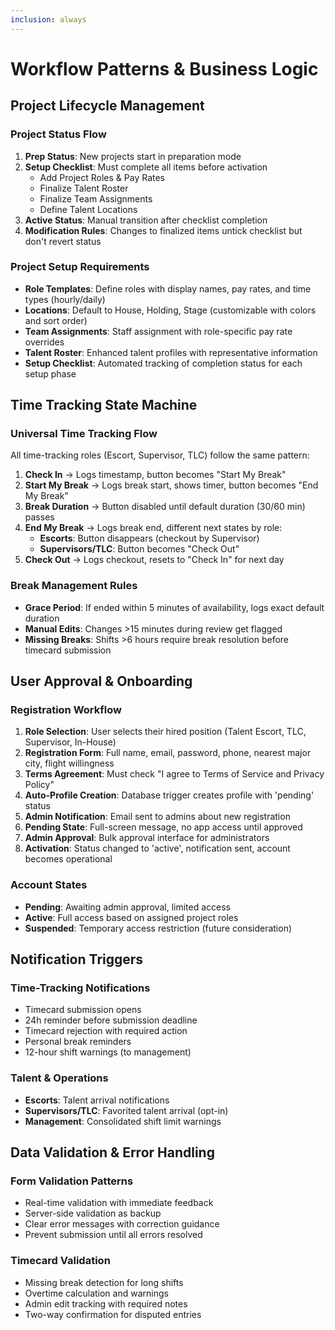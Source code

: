 ```yaml
---
inclusion: always
---
```


# Workflow Patterns & Business Logic

## Project Lifecycle Management

### Project Status Flow
1. **Prep Status**: New projects start in preparation mode
2. **Setup Checklist**: Must complete all items before activation
   - Add Project Roles & Pay Rates
   - Finalize Talent Roster  
   - Finalize Team Assignments
   - Define Talent Locations
3. **Active Status**: Manual transition after checklist completion
4. **Modification Rules**: Changes to finalized items untick checklist but don't revert status

### Project Setup Requirements
- **Role Templates**: Define roles with display names, pay rates, and time types (hourly/daily)
- **Locations**: Default to House, Holding, Stage (customizable with colors and sort order)
- **Team Assignments**: Staff assignment with role-specific pay rate overrides
- **Talent Roster**: Enhanced talent profiles with representative information
- **Setup Checklist**: Automated tracking of completion status for each setup phase

## Time Tracking State Machine

### Universal Time Tracking Flow
All time-tracking roles (Escort, Supervisor, TLC) follow the same pattern:

1. **Check In** → Logs timestamp, button becomes "Start My Break"
2. **Start My Break** → Logs break start, shows timer, button becomes "End My Break"
3. **Break Duration** → Button disabled until default duration (30/60 min) passes
4. **End My Break** → Logs break end, different next states by role:
   - **Escorts**: Button disappears (checkout by Supervisor)
   - **Supervisors/TLC**: Button becomes "Check Out"
5. **Check Out** → Logs checkout, resets to "Check In" for next day

### Break Management Rules
- **Grace Period**: If ended within 5 minutes of availability, logs exact default duration
- **Manual Edits**: Changes >15 minutes during review get flagged
- **Missing Breaks**: Shifts >6 hours require break resolution before timecard submission

## User Approval & Onboarding

### Registration Workflow
1. **Role Selection**: User selects their hired position (Talent Escort, TLC, Supervisor, In-House)
2. **Registration Form**: Full name, email, password, phone, nearest major city, flight willingness
3. **Terms Agreement**: Must check "I agree to Terms of Service and Privacy Policy"
4. **Auto-Profile Creation**: Database trigger creates profile with 'pending' status
5. **Admin Notification**: Email sent to admins about new registration
6. **Pending State**: Full-screen message, no app access until approved
7. **Admin Approval**: Bulk approval interface for administrators
8. **Activation**: Status changed to 'active', notification sent, account becomes operational

### Account States
- **Pending**: Awaiting admin approval, limited access
- **Active**: Full access based on assigned project roles
- **Suspended**: Temporary access restriction (future consideration)

## Notification Triggers

### Time-Tracking Notifications
- Timecard submission opens
- 24h reminder before submission deadline
- Timecard rejection with required action
- Personal break reminders
- 12-hour shift warnings (to management)

### Talent & Operations
- **Escorts**: Talent arrival notifications
- **Supervisors/TLC**: Favorited talent arrival (opt-in)
- **Management**: Consolidated shift limit warnings

## Data Validation & Error Handling

### Form Validation Patterns
- Real-time validation with immediate feedback
- Server-side validation as backup
- Clear error messages with correction guidance
- Prevent submission until all errors resolved

### Timecard Validation
- Missing break detection for long shifts
- Overtime calculation and warnings
- Admin edit tracking with required notes
- Two-way confirmation for disputed entries
